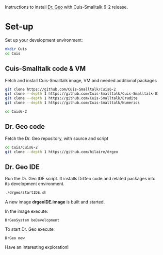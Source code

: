 Instructions to install [Dr. Geo](https://www.gnu.org/s/dr-geo/) with
Cuis-Smalltalk 6-2 release.

# Set-up
Set up your development environment:
```bash
mkdir Cuis
cd Cuis
```

## Cuis-Smalltalk code & VM
Fetch and install Cuis-Smalltalk image, VM and needed additional packages
```bash
git clone https://github.com/Cuis-Smalltalk/Cuis6-2
git clone --depth 1 https://github.com/Cuis-Smalltalk/Cuis-Smalltalk-UI
git clone --depth 1 https://github.com/Cuis-Smalltalk/Erudite
git clone --depth 1 https://github.com/Cuis-Smalltalk/Numerics

cd Cuis6-2
```

## Dr. Geo code

Fetch the Dr. Geo repository, with source and script

```bash
cd Cuis/Cuis6-2
git clone --depth 1 https://github.com/hilaire/drgeo
```

## Dr. Geo IDE

Run the Dr. Geo IDE script. It installs DrGeo code and related
packages into its development environment.

```bash
./drgeo/startIDE.sh
```

A new image **drgeoIDE.image** is built and started.

In the image execute:

```smalltalk
DrGeoSystem beDevelopment
```

To start Dr. Geo execute:

```smalltalk
DrGeo new
```

Have an interesting exploration!
